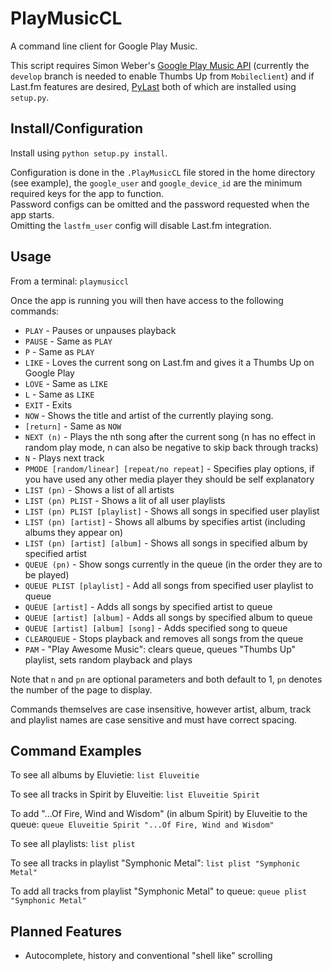 PlayMusicCL
===========

A command line client for Google Play Music.

This script requires Simon Weber's [Google Play Music API](https://github.com/simon-weber/Unofficial-Google-Music-API) (currently the ```develop``` branch is needed to enable Thumbs Up from ```Mobileclient```) and if Last.fm features are desired, [PyLast](https://code.google.com/p/pylast/) both of which are installed using ```setup.py```.

Install/Configuration
---------------------

Install using ```python setup.py install```.

Configuration is done in the ```.PlayMusicCL``` file stored in the home directory (see example), the ```google_user``` and ```google_device_id``` are the minimum required keys for the app to function.   
Password configs can be omitted and the password requested when the app starts.   
Omitting the ```lastfm_user``` config will disable Last.fm integration.

Usage
-----

From a terminal: ```playmusiccl```

Once the app is running you will then have access to the following commands:

-	```PLAY``` - Pauses or unpauses playback
-	```PAUSE``` - Same as ```PLAY```
- ```P``` - Same as ```PLAY```
-	```LIKE``` - Loves the current song on Last.fm and gives it a Thumbs Up on Google Play
-	```LOVE``` - Same as ```LIKE```
- ```L``` - Same as ```LIKE```
-	```EXIT``` - Exits
-	```NOW``` - Shows the title and artist of the currently playing song.
- ```[return]``` - Same as ```NOW```
-	```NEXT (n)``` - Plays the nth song after the current song (n has no effect in random play mode, n can also be negative to skip back through tracks)
- ```N``` - Plays next track
-	```PMODE [random/linear] [repeat/no repeat]``` - Specifies play options, if you have used any other media player they should be self explanatory
-	```LIST (pn)``` - Shows a list of all artists
-	```LIST (pn) PLIST``` - Shows a lit of all user playlists
-	```LIST (pn) PLIST [playlist]``` - Shows all songs in specified user playlist
-	```LIST (pn) [artist]``` - Shows all albums by specifies artist (including albums they appear on)
-	```LIST (pn) [artist] [album]``` - Shows all songs in specified album by specified artist
-	```QUEUE (pn)``` - Show songs currently in the queue (in the order they are to be played)
-	```QUEUE PLIST [playlist]``` - Add all songs from specified user playlist to queue
-	```QUEUE [artist]``` - Adds all songs by specified artist to queue
-	```QUEUE [artist] [album]``` - Adds all songs by specified album to queue
-	```QUEUE [artist] [album] [song]``` - Adds specified song to queue
- ```CLEARQUEUE``` - Stops playback and removes all songs from the queue
- ```PAM``` - "Play Awesome Music": clears queue, queues "Thumbs Up" playlist, sets random playback and plays

Note that ```n``` and ```pn``` are optional parameters and both default to 1, ```pn``` denotes the number of the page to display.

Commands themselves are case insensitive, however artist, album, track and playlist names are case sensitive and must have correct spacing.

Command Examples
----------------

To see all albums by Eluvietie: ```list Eluveitie```

To see all tracks in Spirit by Eluveitie: ```list Eluveitie Spirit```

To add "...Of Fire, Wind and Wisdom" (in album Spirit) by Eluveitie to the queue: ```queue Eluveitie Spirit "...Of Fire, Wind and Wisdom"```

To see all playlists: ```list plist```

To see all tracks in playlist "Symphonic Metal": ```list plist "Symphonic Metal"```

To add all tracks from playlist "Symphonic Metal" to queue: ```queue plist "Symphonic Metal"```

Planned Features
----------------

*  Autocomplete, history and conventional "shell like" scrolling
